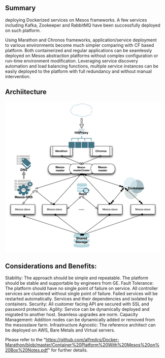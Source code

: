 ## Summary

deploying Dockerized services on Mesos frameworks. A few services including Kafka, Zookeeper and
RabbitMQ have been successfully deployed on such platform.

Using Marathon and Chronos frameworks, application/service deployment to various environments
become much simpler comparing with CF based platform. Both containerized and regular applications
can be seamlessly deployed on Mesos abstraction platforms without complex configuration or run-time
environment modification. Leveraging service discovery automation and load balancing functions,
multiple service instances can be easily deployed to the platform with full redundancy and without
manual intervention.


## Archiitecture


![alt tag](https://github.com/alfredcs/Docker-Marathon/blob/master/mesos-platform.png)


## Considerations and Benefits:

Stability: The approach should be simple and repeatable. The platform should be stable and
supportable by engineers from GE.
Fault Tolerance: The platform should have no single point of failure on service. All controller
services are clustered without single point of failure. Failed services will be restarted automatically.
Services and their dependencies and isolated by containers.
Security: All customer facing API are secured with SSL and password protection.
Agility: Service can be dynamically deployed and migrated to another host. Seamless upgrades are norm.
Capacity Management: Addition nodes can be dynamically added or removed from the mesosslave farm.
Infrastructure Agnostic: The reference architect can be deployed on AWS, Bare Metals and Virtual servers.


Please refer to the "https://github.com/alfredcs/Docker-Marathon/blob/master/Container%20Platform%20With%20Mesos%20on%20Box%20Notes.pdf" for further details.
